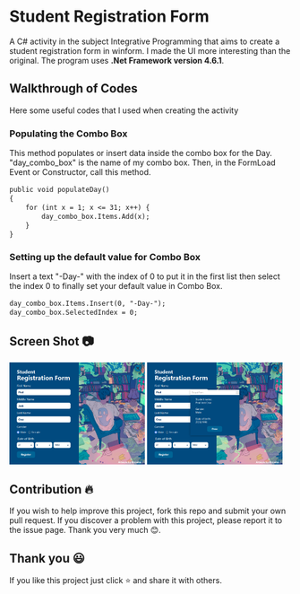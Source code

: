 # Student Registration Form
A C# activity in the subject Integrative Programming that aims to create a student registration form in winform. I made the UI more interesting than the original. The program uses **.Net Framework version 4.6.1**. 

## Walkthrough of Codes
Here some useful codes that I used when creating the activity 

### Populating the Combo Box
This method populates or insert data inside the combo box for the Day. "day_combo_box" is the name of my combo box. Then, in the FormLoad Event or Constructor, call this method.
```
public void populateDay()
{
    for (int x = 1; x <= 31; x++) {
        day_combo_box.Items.Add(x);
    }
}
```

### Setting up the default value for Combo Box
Insert a text "-Day-" with the index of 0 to put it in the first list then select the index 0 to finally  set your default value in Combo Box. 
```
day_combo_box.Items.Insert(0, "-Day-");
day_combo_box.SelectedIndex = 0;
```

## Screen Shot 📷
<p float="center">
	<img src = "screenshot/1.png" width="48%">
	<img src = "screenshot/2.png" width="48%">
</p>

## Contribution 🔥

If you wish to help improve this project, fork this repo and submit your own pull request. If you discover a problem with this project, please report it to the issue page. Thank you very much 😊.

## Thank you 😃

If you like this project just click ⭐ and share it with others.